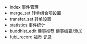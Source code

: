 - index 事件管理
- merge_set 转单组合项设置
- transfer_set 转单设置
- statistics 事件统计
- buddhist_edit 佛事推荐 佛事编辑/添加
- fubi_record 福币 记录
